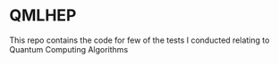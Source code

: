 # QMLHEP 

This repo contains the code for few of the tests I conducted relating to Quantum Computing Algorithms
 
 
 
